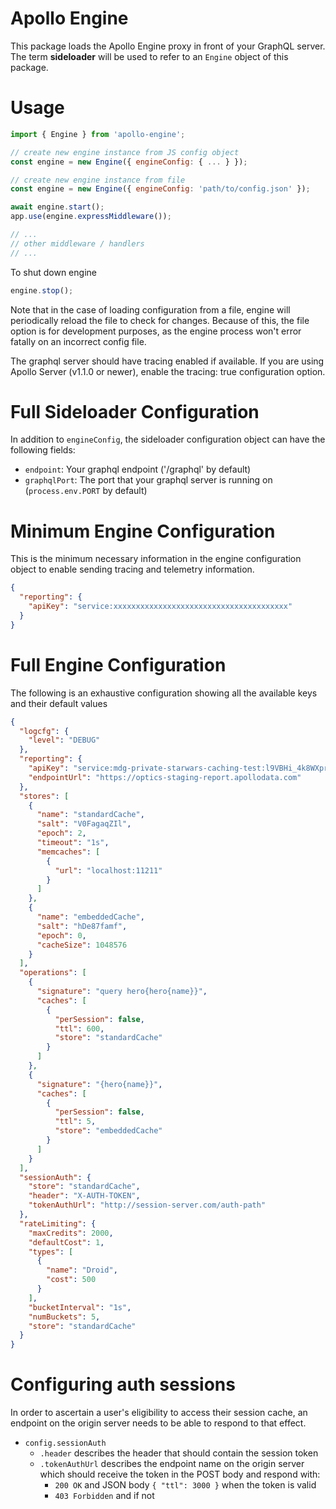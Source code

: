 # Apollo Engine
This package loads the Apollo Engine proxy in front of your GraphQL server. The term **sideloader** will be used to refer to an `Engine` object of this package.

# Usage
```js
import { Engine } from 'apollo-engine';

// create new engine instance from JS config object
const engine = new Engine({ engineConfig: { ... } });

// create new engine instance from file
const engine = new Engine({ engineConfig: 'path/to/config.json' });

await engine.start();
app.use(engine.expressMiddleware());

// ...
// other middleware / handlers
// ...
```

To shut down engine
```js
engine.stop();
```
Note that in the case of loading configuration from a file, engine will periodically reload the file to check for changes. Because of this, the file option is for development purposes, as the engine process won't error fatally on an incorrect config file.

The graphql server should have tracing enabled if available. If you are using Apollo Server (v1.1.0 or newer), enable the tracing: true configuration option.

# Full Sideloader Configuration
In addition to `engineConfig`, the sideloader configuration object can have the following fields:
- `endpoint`: Your graphql endpoint ('/graphql' by default)
- `graphqlPort`: The port that your graphql server is running on (`process.env.PORT` by default)

# Minimum Engine Configuration
This is the minimum necessary information in the engine configuration object to enable sending tracing and telemetry information.

```json
{
  "reporting": {
    "apiKey": "service:xxxxxxxxxxxxxxxxxxxxxxxxxxxxxxxxxxxxxxx"
  }
}
```

# Full Engine Configuration
The following is an exhaustive configuration showing all the available keys and their default values
```json
{
  "logcfg": {
    "level": "DEBUG"
  },
  "reporting": {
    "apiKey": "service:mdg-private-starwars-caching-test:l9VBHi_4k8WXpr5-IGJERA",
    "endpointUrl": "https://optics-staging-report.apollodata.com"
  },
  "stores": [
    {
      "name": "standardCache",
      "salt": "V0FagaqZIl",
      "epoch": 2,
      "timeout": "1s",
      "memcaches": [
        {
          "url": "localhost:11211"
        }
      ]
    },
    {
      "name": "embeddedCache",
      "salt": "hDe87famf",
      "epoch": 0,
      "cacheSize": 1048576
    }
  ],
  "operations": [
    {
      "signature": "query hero{hero{name}}",
      "caches": [
        {
          "perSession": false,
          "ttl": 600,
          "store": "standardCache"
        }
      ]
    },
    {
      "signature": "{hero{name}}",
      "caches": [
        {
          "perSession": false,
          "ttl": 5,
          "store": "embeddedCache"
        }
      ]
    }
  ],
  "sessionAuth": {
    "store": "standardCache",
    "header": "X-AUTH-TOKEN",
    "tokenAuthUrl": "http://session-server.com/auth-path"
  },
  "rateLimiting": {
    "maxCredits": 2000,
    "defaultCost": 1,
    "types": [
      {
        "name": "Droid",
        "cost": 500
      }
    ],
    "bucketInterval": "1s",
    "numBuckets": 5,
    "store": "standardCache"
  }
}
```

# Configuring auth sessions
In order to ascertain a user's eligibility to access their session cache, an endpoint on the origin server needs to be able to respond to that effect. 

- `config.sessionAuth`
  - `.header` describes the header that should contain the session token
  - `.tokenAuthUrl` describes the endpoint name on the origin server which should receive the token in the POST body and respond with:
    - `200 OK` and JSON body `{ "ttl": 3000 }` when the token is valid
    - `403 Forbidden` and if not
